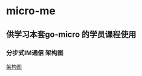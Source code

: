 # micro-me


## 供学习本套go-micro 的学员课程使用


### 分步式IM通信 架构图

[架构图](https://www.processon.com/view/link/5d318b4ee4b043dcf83eb486 "分步式IM通信 架构图")
